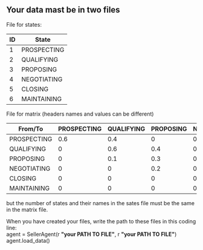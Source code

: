 ## Your data mast be in two files ##
File for states:

| ID | State       |
|----|-------------|
| 1	 | PROSPECTING |
| 2	 | QUALIFYING  |
| 3	 | PROPOSING   |
| 4	 | NEGOTIATING |
| 5  | CLOSING     |
| 6  | MAINTAINING |


File for matrix (headers names and values can be different)

| From/To	  | PROSPECTING	| QUALIFYING | PROPOSING | NEGOTIATING | CLOSING | MAINTAINING |
|-------------|-------------|------------|-----------|-------------|---------|-------------|
| PROSPECTING | 0.6	        | 0.4	     | 0         | 0           | 0       | 	0          | 
| QUALIFYING  | 0	        | 0.6	     | 0.4       | 0           | 0       | 	0          |
| PROPOSING	  | 0	        | 0.1	     | 0.3       | 0.4         | 0.2     | 	0          |
| NEGOTIATING | 0	        | 0	         | 0.2       | 0.5         | 0.3     | 	0          |
| CLOSING     | 0	        | 0	         | 0         | 0.1         | 0.2     | 	0.5        |
| MAINTAINING | 0	        | 0		     | 0         | 0           | 0.3     | 	0.7        |


but the number of states and their names in the sates file must be the same in the matrix file.


When you have created your files, write the path to these files in this coding line:  
agent = SellerAgent(r **"your PATH TO FILE"**, r **"your PATH TO FILE"**)  
agent.load_data()